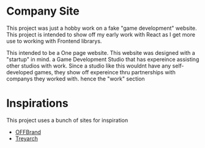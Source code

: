 # Company Site

This project was just a hobby work on a fake "game development" website. This project is intended to show off my early work with React as I get more use to working with Frontend librarys.

This intended to be a One page website. This website was designed with a "startup" in mind. a Game Development Studio that has expereince assisting other studios with work. Since a studio like this wouldnt have any self-developed games, they show off expereince thru partnerships with companys they worked with. hence the "work" section


# Inspirations

This project uses a bunch of sites for inspiration
- [OFFBrand](https://offbrand.gg/)
- [Treyarch](https://www.treyarch.com/)